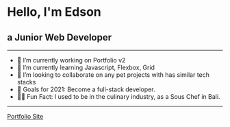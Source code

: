 # Hello, I'm Edson

## a Junior Web Developer


---
- 🔭 I’m currently working on Portfolio v2
- 🌱 I’m currently learning Javascript, Flexbox, Grid
- 👯 I’m looking to collaborate on any pet projects with has similar tech stacks
- 🥅 Goals for 2021: Become a full-stack developer.
- 👩‍🍳 Fun Fact: I used to be in the culinary industry, as a Sous Chef in Bali.

---
[Portfolio Site](https://edson-ragas.herokuapp.com/ "Edson Ragas's Portfolio Site")
